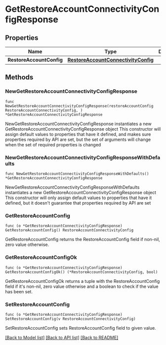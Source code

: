 # GetRestoreAccountConnectivityConfigResponse

## Properties

Name | Type | Description | Notes
------------ | ------------- | ------------- | -------------
**RestoreAccountConfig** | [**RestoreAccountConnectivityConfig**](RestoreAccountConnectivityConfig.md) |  | 

## Methods

### NewGetRestoreAccountConnectivityConfigResponse

`func NewGetRestoreAccountConnectivityConfigResponse(restoreAccountConfig RestoreAccountConnectivityConfig, ) *GetRestoreAccountConnectivityConfigResponse`

NewGetRestoreAccountConnectivityConfigResponse instantiates a new GetRestoreAccountConnectivityConfigResponse object
This constructor will assign default values to properties that have it defined,
and makes sure properties required by API are set, but the set of arguments
will change when the set of required properties is changed

### NewGetRestoreAccountConnectivityConfigResponseWithDefaults

`func NewGetRestoreAccountConnectivityConfigResponseWithDefaults() *GetRestoreAccountConnectivityConfigResponse`

NewGetRestoreAccountConnectivityConfigResponseWithDefaults instantiates a new GetRestoreAccountConnectivityConfigResponse object
This constructor will only assign default values to properties that have it defined,
but it doesn't guarantee that properties required by API are set

### GetRestoreAccountConfig

`func (o *GetRestoreAccountConnectivityConfigResponse) GetRestoreAccountConfig() RestoreAccountConnectivityConfig`

GetRestoreAccountConfig returns the RestoreAccountConfig field if non-nil, zero value otherwise.

### GetRestoreAccountConfigOk

`func (o *GetRestoreAccountConnectivityConfigResponse) GetRestoreAccountConfigOk() (*RestoreAccountConnectivityConfig, bool)`

GetRestoreAccountConfigOk returns a tuple with the RestoreAccountConfig field if it's non-nil, zero value otherwise
and a boolean to check if the value has been set.

### SetRestoreAccountConfig

`func (o *GetRestoreAccountConnectivityConfigResponse) SetRestoreAccountConfig(v RestoreAccountConnectivityConfig)`

SetRestoreAccountConfig sets RestoreAccountConfig field to given value.



[[Back to Model list]](../README.md#documentation-for-models) [[Back to API list]](../README.md#documentation-for-api-endpoints) [[Back to README]](../README.md)


